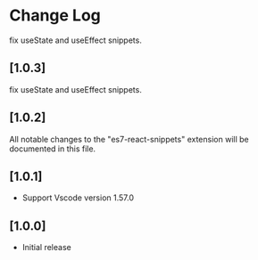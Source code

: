 # Change Log
fix useState and useEffect snippets.
## [1.0.3]

fix useState and useEffect snippets.
## [1.0.2]

All notable changes to the "es7-react-snippets" extension will be documented in this file.
## [1.0.1]

- Support Vscode version 1.57.0

## [1.0.0]

- Initial release
